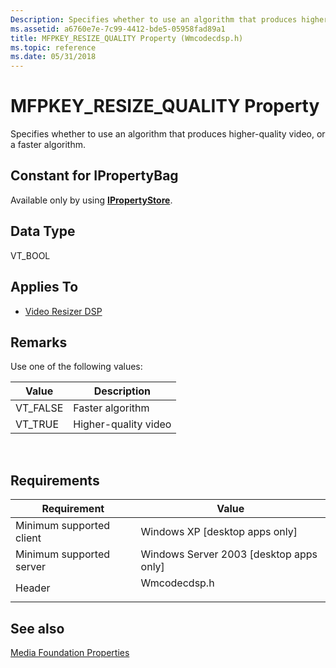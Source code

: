 ```yaml
---
Description: Specifies whether to use an algorithm that produces higher-quality video, or a faster algorithm.
ms.assetid: a6760e7e-7c99-4412-bde5-05958fad89a1
title: MFPKEY_RESIZE_QUALITY Property (Wmcodecdsp.h)
ms.topic: reference
ms.date: 05/31/2018
---
```


# MFPKEY\_RESIZE\_QUALITY Property

Specifies whether to use an algorithm that produces higher-quality video, or a faster algorithm.

## Constant for IPropertyBag

Available only by using [**IPropertyStore**](/windows/win32/api/propsys/nn-propsys-ipropertystore).

## Data Type

VT\_BOOL

## Applies To

-   [Video Resizer DSP](videoresizer.md)

## Remarks

Use one of the following values:



| Value     | Description          |
|-----------|----------------------|
| VT\_FALSE | Faster algorithm     |
| VT\_TRUE  | Higher-quality video |



 

## Requirements



| Requirement | Value |
|-------------------------------------|-----------------------------------------------------------------------------------------|
| Minimum supported client<br/> | Windows XP \[desktop apps only\]<br/>                                             |
| Minimum supported server<br/> | Windows Server 2003 \[desktop apps only\]<br/>                                    |
| Header<br/>                   | <dl> <dt>Wmcodecdsp.h</dt> </dl> |



## See also

<dl> <dt>

[Media Foundation Properties](media-foundation-properties.md)
</dt> </dl>

 

 
